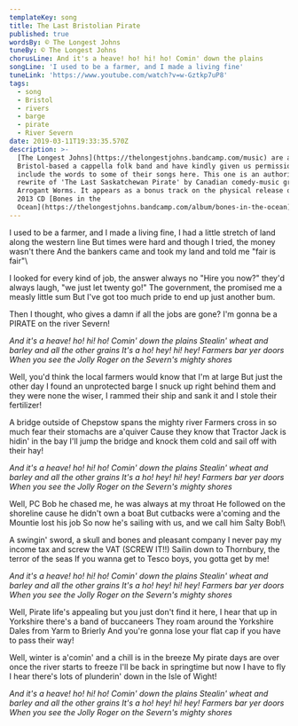```yaml
---
templateKey: song
title: The Last Bristolian Pirate
published: true
wordsBy: © The Longest Johns
tuneBy: © The Longest Johns
chorusLine: And it's a heave! ho! hi! ho! Comin' down the plains
songLine: 'I used to be a farmer, and I made a living fine'
tuneLink: 'https://www.youtube.com/watch?v=w-Gztkp7uP8'
tags:
  - song
  - Bristol
  - rivers
  - barge
  - pirate
  - River Severn
date: 2019-03-11T19:33:35.570Z
description: >-
  [The Longest Johns](https://thelongestjohns.bandcamp.com/music) are a
  Bristol-based a cappella folk band and have kindly given us permission to
  include the words to some of their songs here. This one is an authorised
  rewrite of 'The Last Saskatchewan Pirate' by Canadian comedy-music group The
  Arrogant Worms. It appears as a bonus track on the physical release of their
  2013 CD [Bones in the
  Ocean](https://thelongestjohns.bandcamp.com/album/bones-in-the-ocean).
---
```

I used to be a farmer, and I made a living fine,
I had a little stretch of land along the western line
But times were hard and though I tried, the money wasn't there
And the bankers came and took my land and told me "fair is fair"\

I looked for every kind of job, the answer always no
"Hire you now?" they'd always laugh, "we just let twenty go!"
The government, the promised me a measly little sum
But I've got too much pride to end up just another bum.

Then I thought, who gives a damn if all the jobs are gone?
I'm gonna be a PIRATE on the river Severn!

_And it's a heave! ho! hi! ho! Comin' down the plains_
_Stealin' wheat and barley and all the other grains_
_It's a ho! hey! hi! hey! Farmers bar yer doors_
_When you see the Jolly Roger on the Severn's mighty shores_

Well, you'd think the local farmers would know that I'm at large
But just the other day I found an unprotected barge
I snuck up right behind them and they were none the wiser,
I rammed their ship and sank it and I stole their fertilizer!

A bridge outside of Chepstow spans the mighty river
Farmers cross in so much fear their stomachs are a'quiver
Cause they know that Tractor Jack is hidin' in the bay
I'll jump the bridge and knock them cold and sail off with their hay!

_And it's a heave! ho! hi! ho! Comin' down the plains_
_Stealin' wheat and barley and all the other grains_
_It's a ho! hey! hi! hey! Farmers bar yer doors_
_When you see the Jolly Roger on the Severn's mighty shores_

Well, PC Bob he chased me, he was always at my throat
He followed on the shoreline cause he didn't own a boat
But cutbacks were a'coming and the Mountie lost his job
So now he's sailing with us, and we call him Salty Bob!\

A swingin' sword, a skull and bones and pleasant company
I never pay my income tax and screw the VAT (SCREW IT!!)
Sailin down to Thornbury, the terror of the seas
If you wanna get to Tesco boys, you gotta get by me!

_And it's a heave! ho! hi! ho! Comin' down the plains_
_Stealin' wheat and barley and all the other grains_
_It's a ho! hey! hi! hey! Farmers bar yer doors_
_When you see the Jolly Roger on the Severn's mighty shores_

Well, Pirate life's appealing but you just don't find it here,
I hear that up in Yorkshire there's a band of buccaneers
They roam around the Yorkshire Dales from Yarm to Brierly
And you're gonna lose your flat cap if you have to pass their way!

Well, winter is a'comin' and a chill is in the breeze
My pirate days are over once the river starts to freeze
I'll be back in springtime but now I have to fly
I hear there's lots of plunderin' down in the Isle of Wight!

_And it's a heave! ho! hi! ho! Comin' down the plains_
_Stealin' wheat and barley and all the other grains_
_It's a ho! hey! hi! hey! Farmers bar yer doors_
_When you see the Jolly Roger on the Severn's mighty shores_
